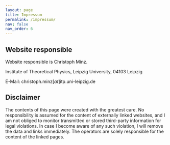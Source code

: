```yaml
---
layout: page
title: Impressum
permalink: /impressum/
nav: false
nav_order: 6
---
```


## Website responsible
Website responsible is Christoph Minz.

Institute of Theoretical Physics, 
Leipzig University, 
04103 Leipzig

E-Mail: christoph.minz[_at_]itp.uni-leipzig.de

## Disclaimer
The contents of this page were created with the greatest care. No responsibility is assumed for the content of externally linked websites, and I am not obliged to monitor transmitted or stored third-party information for legal violations. In case I become aware of any such violation, I will remove the data and links immediately. The operators are solely responsible for the content of the linked pages.
